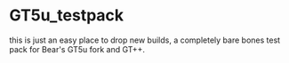 # GT5u_testpack
this is just an easy place to drop new builds, a completely bare bones test pack for Bear's GT5u fork and GT++.
